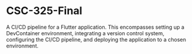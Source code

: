 # CSC-325-Final
A CI/CD pipeline for a Flutter application. This encompasses setting up a DevContainer environment, integrating a version control system, configuring the CI/CD pipeline, and deploying the application to a chosen environment.
